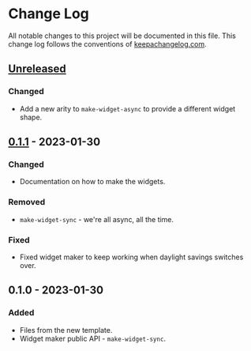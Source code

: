 # Change Log
All notable changes to this project will be documented in this file. This change log follows the conventions of [keepachangelog.com](http://keepachangelog.com/).

## [Unreleased]
### Changed
- Add a new arity to `make-widget-async` to provide a different widget shape.

## [0.1.1] - 2023-01-30
### Changed
- Documentation on how to make the widgets.

### Removed
- `make-widget-sync` - we're all async, all the time.

### Fixed
- Fixed widget maker to keep working when daylight savings switches over.

## 0.1.0 - 2023-01-30
### Added
- Files from the new template.
- Widget maker public API - `make-widget-sync`.

[Unreleased]: https://sourcehost.site/your-name/getting-started/compare/0.1.1...HEAD
[0.1.1]: https://sourcehost.site/your-name/getting-started/compare/0.1.0...0.1.1
